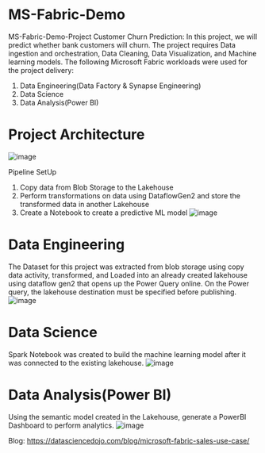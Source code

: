 # MS-Fabric-Demo
MS-Fabric-Demo-Project
Customer Churn Prediction: In this project, we will predict whether bank customers will churn. The project requires Data ingestion and orchestration, Data Cleaning, Data Visualization, and Machine learning models. The following Microsoft Fabric workloads were used for the project delivery:
1. Data Engineering(Data Factory & Synapse Engineering)
2. Data Science
3. Data Analysis(Power BI)

# Project Architecture
![image](https://github.com/user-attachments/assets/89fccec6-f312-4c21-9369-2c463fbc92e6)

Pipeline SetUp
1. Copy data from Blob Storage to the Lakehouse
2. Perform transformations on data using DataflowGen2 and store the transformed data in another Lakehouse
3. Create a Notebook to create a predictive ML model
![image](https://github.com/user-attachments/assets/8c3b39ef-330f-4169-9674-c2cea2c7c8aa)

# Data Engineering
The Dataset for this project was extracted from blob storage using copy data activity, transformed, and Loaded into an already created lakehouse using dataflow gen2 that opens up the Power Query online.
On the Power query, the lakehouse destination must be specified before publishing.
![image](https://github.com/user-attachments/assets/2134063d-37bb-4dc1-9c4b-cb209a2944e5)

# Data Science
Spark Notebook was created to build the machine learning model after it was connected to the existing lakehouse. 
![image](https://github.com/user-attachments/assets/481c3f02-cf49-4709-9c46-b0257cd9b25b)

# Data Analysis(Power BI)
Using the semantic model created in the Lakehouse, generate a PowerBI Dashboard to perform analytics.
![image](https://github.com/user-attachments/assets/9219bfb1-602b-4dac-9c56-56283d63cd1e)

Blog: https://datasciencedojo.com/blog/microsoft-fabric-sales-use-case/

